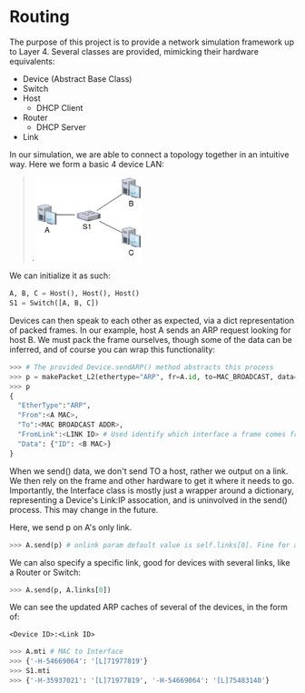 # Routing

The purpose of this project is to provide a network simulation framework up to Layer 4. Several classes are provided, mimicking their hardware equivalents:
 - Device (Abstract Base Class)
 - Switch
 - Host
   - DHCP Client
 - Router
   - DHCP Server
 - Link

In our simulation, we are able to connect a topology together in an intuitive way. Here we form a basic 4 device LAN:

>. <img src="Images/ExDiagram.png" width="40%">

We can initialize it as such:

```python
A, B, C = Host(), Host(), Host()
S1 = Switch([A, B, C])
```

Devices can then speak to each other as expected, via a dict representation of packed frames. In our example, host A sends an ARP request looking for host B. We must pack the frame ourselves, though some of the data can be inferred, and of course you can wrap this functionality:
```python
>>> # The provided Device.sendARP() method abstracts this process
>>> p = makePacket_L2(ethertype="ARP", fr=A.id, to=MAC_BROADCAST, data={"ID":B.id})
>>> p
{
  "EtherType":"ARP",
  "From":<A MAC>,
  "To":<MAC BROADCAST ADDR>,
  "FromLink":<LINK ID> # Used identify which interface a frame comes from, in lieu of an actual hardware port
  "Data": {"ID": <B MAC>}
}
```

When we send() data, we don't send TO a host, rather we output on a link. We then rely on the frame and other hardware to get it where it needs to go. Importantly, the Interface class is mostly just a wrapper around a dictionary, representing a Device's Link:IP assocation, and is uninvolved in the send() process. This may change in the future.

Here, we send p on A's only link.

```python
>>> A.send(p) # onlink param default value is self.links[0]. Fine for a host with only one interface
```

We can also specify a specific link, good for devices with several links, like a Router or Switch:

```python
>>> A.send(p, A.links[0])
```

We can see the updated ARP caches of several of the devices, in the form of:
```
<Device ID>:<Link ID>
```
```python
>>> A.mti # MAC to Interface
>>> {'-H-54669064': '[L]71977819'}
>>> S1.mti
>>> {'-H-35937021': '[L]71977819', '-H-54669064': '[L]75483140'}
```
